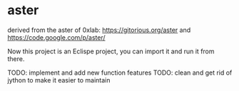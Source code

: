 aster
=====

derived from the aster of 0xlab: https://gitorious.org/aster and https://code.google.com/p/aster/

Now this project is an Eclispe project, you can import it and run it from there.

TODO: implement and add new function features
TODO: clean and get rid of jython to make it easier to maintain
